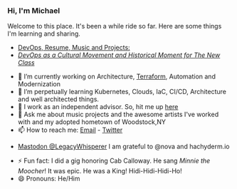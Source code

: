 ### Hi, I'm Michael

Welcome to this place. It's been a while ride so far. Here are some things I'm learning and sharing.
* [DevOps, Resume, Music and Projects:](https://michaelcolletti.github.io/me)
* [*DevOps as a Cultural Movement and Historical Moment for The New Class*](https://michaelcolletti.github.io/devops-writings)
<!--
**michaelcolletti/michaelcolletti** is a ✨ _special_ ✨ repository because its `README.md` (this file) appears on your GitHub profile.

Here are some ideas to get you started:
-->

- 🔭 I’m currently working on Architecture, [Terraform](mailto:devnullid+servicerequest@gmail.com), Automation and Modernization
- 🌱 I’m perpetually learning Kubernetes, Clouds, IaC, CI/CD, Architecture and well architected things.
- 👯 I work as an independent advisor. So, hit me up [here](mailto:devnullid+servicerequest@gmail.com)
- 💬 Ask me about music projects and the awesome artists I've worked with and my adopted hometown of Woodstock,NY
- 📫 How to reach me: [Email](mailto:devnullid+gitmail@gmail.com)  -  [Twitter](https://twitter.com/devnullid) 
* [Mastodon @LegacyWhisperer](https://hachyderm.io/@LegacyWhisperer) I am grateful to @nova and hachyderm.io
- ⚡ Fun fact: I did a gig honoring Cab Calloway. He sang _Minnie the Moocher_! It was epic. He was a King! Hidi-Hidi-Hidi-Ho! 
- 😄 Pronouns: He/Him


<!--
-->

